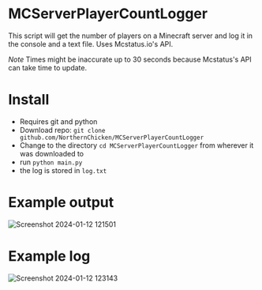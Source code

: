 # MCServerPlayerCountLogger
This script will get the number of players on a Minecraft server and log it in the console and a text file. Uses Mcstatus.io's API.

*Note* Times might be inaccurate up to 30 seconds because Mcstatus's API can take time to update.

# Install
* Requires git and python
* Download repo: ```git clone github.com/NorthernChicken/MCServerPlayerCountLogger```
* Change to the directory ```cd MCServerPlayerCountLogger``` from wherever it was downloaded to
* run ```python main.py```
* the log is stored in ```log.txt```

# Example output
![Screenshot 2024-01-12 121501](https://github.com/NorthernChicken/MCServerPlayerCountLogger/assets/144752748/17134a2e-422a-4175-8b00-671f6e421e27)

# Example log
![Screenshot 2024-01-12 123143](https://github.com/NorthernChicken/MCServerPlayerCountLogger/assets/144752748/7f2a9c28-e4ce-47fb-a952-03e2bd67db4d)
